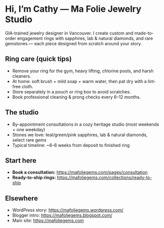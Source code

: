 # Hi, I’m Cathy — Ma Folie Jewelry Studio

GIA-trained jewelry designer in Vancouver. I create custom and made-to-order engagement rings with sapphires, lab & natural diamonds, and rare gemstones — each piece designed from scratch around your story.

## Ring care (quick tips)
- Remove your ring for the gym, heavy lifting, chlorine pools, and harsh cleaners.
- At home: soft brush + mild soap + warm water, then pat dry with a lint-free cloth.
- Store separately in a pouch or ring box to avoid scratches.
- Book professional cleaning & prong checks every 6–12 months.

## The studio
- By-appointment consultations in a cozy heritage studio (most weekends + one weekday)
- Stones we love: teal/green/pink sapphires, lab & natural diamonds, select rare gems
- Typical timeline: ~6–8 weeks from deposit to finished ring

## Start here
- **Book a consultation:** https://mafoliegems.com/pages/consultation  
- **Ready-to-ship rings:** https://mafoliegems.com/collections/ready-to-ship  

## Elsewhere
- WordPress story: https://mafoliegems.wordpress.com/  
- Blogger intro: https://mafoliegems.blogspot.com/
- Main site: https://mafoliegems.com
